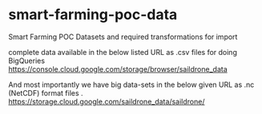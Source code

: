 # smart-farming-poc-data
Smart Farming POC  Datasets and required transformations for import

complete data available in the below listed URL as .csv files for doing BigQueries 
https://console.cloud.google.com/storage/browser/saildrone_data

And most importantly we have big data-sets in the below given URL as .nc (NetCDF) format files .
https://storage.cloud.google.com/saildrone_data/saildrone/

